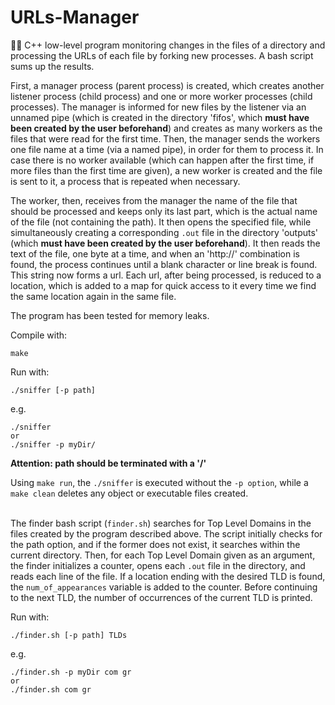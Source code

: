 # URLs-Manager
👨‍💻 C++ low-level program monitoring changes in the files of a directory and processing the URLs of each file by forking new processes. A bash script sums up the results.

First, a manager process (parent process) is created, which creates another listener process (child process) and one or more worker processes (child processes). The manager is informed for new files by the listener via an unnamed pipe (which is created in the directory 'fifos', which **must have been created by the user beforehand**) and creates as many workers as the files that were read for the first time. Then, the manager sends the workers one file name at a time (via a named pipe), in order for them to process it. In case there is no worker available (which can happen after the first time, if more files than the first time are given), a new worker is created and the file is sent to it, a process that is repeated when necessary.<br >

The worker, then, receives from the manager the name of the file that should be processed and keeps only its last part, which is the actual name of the file (not containing the path). It then opens the specified file, while simultaneously creating a corresponding `.out` file in the directory 'outputs' (which **must have been created by the user beforehand**). It then reads the text of the file, one byte at a time, and when an 'http://' combination is found, the process continues until a blank character or line break is found. This string now forms a url. Each url, after being processed, is reduced to a location, which is added to a map for quick access to it every time we find the same location again in the same file.<br>

The program has been tested for memory leaks.

Compile with:

```
make
```

Run with:

```
./sniffer [-p path]
```
e.g.
```
./sniffer
or
./sniffer -p myDir/
```
**Attention: path should be terminated with a '/'**

Using `make run`, the `./sniffer` is executed without the `-p option`, while a `make clean` deletes any object or executable files created.<br><br>

The finder bash script (`finder.sh`) searches for Top Level Domains in the files created by the program described above. The script initially checks for the path option, and if the former does not exist, it searches within the current directory. Then, for each Top Level Domain given as an argument, the finder initializes a counter, opens each `.out` file in the directory, and reads each line of the file. If a location ending with the desired TLD is found, the `num_of_appearances` variable is added to the counter. Before continuing to the next TLD, the number of occurrences of the current TLD is printed.

Run with:

```
./finder.sh [-p path] TLDs
```
e.g.
```
./finder.sh -p myDir com gr
or
./finder.sh com gr
```